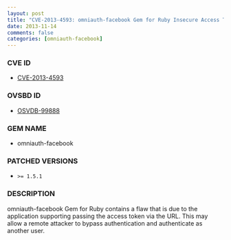 ```yaml
---
layout: post
title: "CVE-2013-4593: omniauth-facebook Gem for Ruby Insecure Access Token Handling Authentication Bypass"
date: 2013-11-14
comments: false
categories: [omniauth-facebook]
---
```



### CVE ID

* [CVE-2013-4593](http://www.osvdb.org/show/osvdb/99888)



### OVSBD ID

* [OSVDB-99888](http://www.osvdb.org/show/osvdb/99888)


### GEM NAME

* omniauth-facebook


### PATCHED VERSIONS


* `>= 1.5.1`


### DESCRIPTION

omniauth-facebook Gem for Ruby contains a flaw that is due to the application
supporting passing the access token via the URL. This may allow a remote
attacker to bypass authentication and authenticate as another user.

